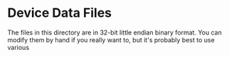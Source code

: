 # Device Data Files

The files in this directory are in 32-bit little endian binary format. You can modify them by hand if you really want to, but it's probably best to use various 
